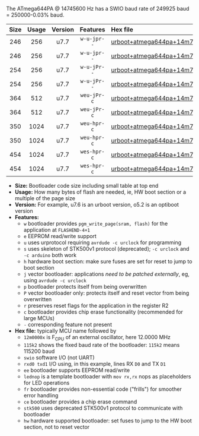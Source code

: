 The ATmega644PA @ 14745600 Hz has a SWIO baud rate of 249925 baud = 250000-0.03% baud.

|Size|Usage|Version|Features|Hex file|
|:-:|:-:|:-:|:-:|:--|
|246|256|u7.7|`w-u-jpr--`|[urboot+atmega644pa+14m7456x++250k0_swio_rxd0_txd1_lednop.hex](https://raw.githubusercontent.com/stefanrueger/urboot.hex/main/mcus/atmega644pa/external_oscillator/fcpu+14m7456_Hz/br++250k0_bps/urboot+atmega644pa+14m7456x++250k0_swio_rxd0_txd1_lednop.hex)|
|246|256|u7.7|`w-u-jpr--`|[urboot+atmega644pa+14m7456x++250k0_swio_rxd2_txd3_lednop.hex](https://raw.githubusercontent.com/stefanrueger/urboot.hex/main/mcus/atmega644pa/external_oscillator/fcpu+14m7456_Hz/br++250k0_bps/urboot+atmega644pa+14m7456x++250k0_swio_rxd2_txd3_lednop.hex)|
|254|256|u7.7|`w-u-jPr--`|[urboot+atmega644pa+14m7456x++250k0_swio_rxd0_txd1.hex](https://raw.githubusercontent.com/stefanrueger/urboot.hex/main/mcus/atmega644pa/external_oscillator/fcpu+14m7456_Hz/br++250k0_bps/urboot+atmega644pa+14m7456x++250k0_swio_rxd0_txd1.hex)|
|254|256|u7.7|`w-u-jPr--`|[urboot+atmega644pa+14m7456x++250k0_swio_rxd2_txd3.hex](https://raw.githubusercontent.com/stefanrueger/urboot.hex/main/mcus/atmega644pa/external_oscillator/fcpu+14m7456_Hz/br++250k0_bps/urboot+atmega644pa+14m7456x++250k0_swio_rxd2_txd3.hex)|
|364|512|u7.7|`weu-jPr-c`|[urboot+atmega644pa+14m7456x++250k0_swio_rxd0_txd1_ee_lednop_fr_ce.hex](https://raw.githubusercontent.com/stefanrueger/urboot.hex/main/mcus/atmega644pa/external_oscillator/fcpu+14m7456_Hz/br++250k0_bps/urboot+atmega644pa+14m7456x++250k0_swio_rxd0_txd1_ee_lednop_fr_ce.hex)|
|364|512|u7.7|`weu-jPr-c`|[urboot+atmega644pa+14m7456x++250k0_swio_rxd2_txd3_ee_lednop_fr_ce.hex](https://raw.githubusercontent.com/stefanrueger/urboot.hex/main/mcus/atmega644pa/external_oscillator/fcpu+14m7456_Hz/br++250k0_bps/urboot+atmega644pa+14m7456x++250k0_swio_rxd2_txd3_ee_lednop_fr_ce.hex)|
|350|1024|u7.7|`weu-hpr-c`|[urboot+atmega644pa+14m7456x++250k0_swio_rxd0_txd1_ee_lednop_fr_ce_hw.hex](https://raw.githubusercontent.com/stefanrueger/urboot.hex/main/mcus/atmega644pa/external_oscillator/fcpu+14m7456_Hz/br++250k0_bps/urboot+atmega644pa+14m7456x++250k0_swio_rxd0_txd1_ee_lednop_fr_ce_hw.hex)|
|350|1024|u7.7|`weu-hpr-c`|[urboot+atmega644pa+14m7456x++250k0_swio_rxd2_txd3_ee_lednop_fr_ce_hw.hex](https://raw.githubusercontent.com/stefanrueger/urboot.hex/main/mcus/atmega644pa/external_oscillator/fcpu+14m7456_Hz/br++250k0_bps/urboot+atmega644pa+14m7456x++250k0_swio_rxd2_txd3_ee_lednop_fr_ce_hw.hex)|
|454|1024|u7.7|`wes-hpr-c`|[urboot+atmega644pa+14m7456x++250k0_swio_rxd0_txd1_ee_lednop_fr_ce_stk500_hw.hex](https://raw.githubusercontent.com/stefanrueger/urboot.hex/main/mcus/atmega644pa/external_oscillator/fcpu+14m7456_Hz/br++250k0_bps/urboot+atmega644pa+14m7456x++250k0_swio_rxd0_txd1_ee_lednop_fr_ce_stk500_hw.hex)|
|454|1024|u7.7|`wes-hpr-c`|[urboot+atmega644pa+14m7456x++250k0_swio_rxd2_txd3_ee_lednop_fr_ce_stk500_hw.hex](https://raw.githubusercontent.com/stefanrueger/urboot.hex/main/mcus/atmega644pa/external_oscillator/fcpu+14m7456_Hz/br++250k0_bps/urboot+atmega644pa+14m7456x++250k0_swio_rxd2_txd3_ee_lednop_fr_ce_stk500_hw.hex)|

- **Size:** Bootloader code size including small table at top end
- **Usage:** How many bytes of flash are needed, ie, HW boot section or a multiple of the page size
- **Version:** For example, u7.6 is an urboot version, o5.2 is an optiboot version
- **Features:**
  + `w` bootloader provides `pgm_write_page(sram, flash)` for the application at `FLASHEND-4+1`
  + `e` EEPROM read/write support
  + `u` uses urprotocol requiring `avrdude -c urclock` for programming
  + `s` uses skeleton of STK500v1 protocol (deprecated); `-c urclock` and `-c arduino` both work
  + `h` hardware boot section: make sure fuses are set for reset to jump to boot section
  + `j` vector bootloader: applications *need to be patched externally*, eg, using `avrdude -c urclock`
  + `p` bootloader protects itself from being overwritten
  + `P` vector bootloader only: protects itself and reset vector from being overwritten
  + `r` preserves reset flags for the application in the register R2
  + `c` bootloader provides chip erase functionality (recommended for large MCUs)
  + `-` corresponding feature not present
- **Hex file:** typically MCU name followed by
  + `12m0000x` is F<sub>CPU</sub> of an external oscillator, here 12.0000 MHz
  + `115k2` shows the fixed baud rate of the bootloader: `115k2` means 115200 baud
  + `swio` software I/O (not UART)
  + `rxd0 txd1` I/O using, in this example, lines RX `D0` and TX `D1`
  + `ee` bootloader supports EEPROM read/write
  + `lednop` is a template bootloader with `mov rx,rx` nops as placeholders for LED operations
  + `fr` bootloader provides non-essential code ("frills") for smoother error handling
  + `ce` bootloader provides a chip erase command
  + `stk500` uses deprecated STK500v1 protocol to communicate with bootloader
  + `hw` hardware supported bootloader: set fuses to jump to the HW boot section, not to reset vector
